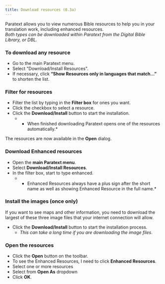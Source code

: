 ```yaml
---
title: Download resources (0.3a)
---
```

Paratext allows you to view numerous Bible resources to help you in your translation work, including enhanced resources.  
*Both types can be downloaded within Paratext from the Digital Bible Library, or DBL.*

### To download any resource

-   Go to the main Paratext menu.
-   Select "Download/Install Resources".
-   If necessary, click **“Show Resources only in languages that match…”** to shorten the list.

### Filter for resources

-   Filter the list by typing in the **Filter box** for ones you want.
-   Click the checkbox to select a resource.
-   Click the **Download/Install** button to start the installation.  
    -  *    When finished downloading Paratext opens one of the resources automatically.*

The resources are now available in the **Open** dialog.

### Download Enhanced resources

-   Open the **main Paratext menu**.
-   Select **Download/Install Resources**.
-   In the filter box, start to type enhanced.  
    -  *    Enhanced Resources always have a plus sign after the short name as well as showing Enhanced Resource in the full name.*

### Install the images (once only)

If you want to see maps and other information, you need to download the largest of these three image files that your internet connection will allow.

-   Click the **Download/Install** button to start the installation process.  
    -  *This can take a long time if you are downloading the image files*.

### Open the resources

-   Click the **Open** button on the toolbar.
-   To see the Enhanced Resources, I need to click **Enhanced Resources**.
-   Select one or more resources
-   Select from **Open As** dropdown
-   Click **OK**.
